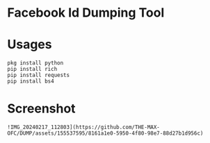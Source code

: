 # Facebook Id Dumping Tool
# Usages
```
pkg install python
pip install rich
pip install requests
pip install bs4
```
# Screenshot
```
!IMG_20240217_112803](https://github.com/THE-MAX-OFC/DUMP/assets/155537595/8161a1e0-5950-4f80-98e7-88d27b1d956c)
```
